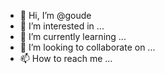 - 👋 Hi, I’m @goude
- 👀 I’m interested in ...
- 🌱 I’m currently learning ...
- 💞️ I’m looking to collaborate on ...
- 📫 How to reach me ...

<!---
goude/goude is a ✨ special ✨ repository because its `README.md` (this file) appears on your GitHub profile.
You can click the Preview link to take a look at your changes.
--->

